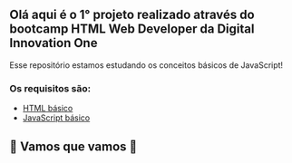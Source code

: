 ## Olá aqui é o 1° projeto realizado através do bootcamp HTML Web Developer da Digital Innovation One

Esse repositório estamos estudando os conceitos básicos de JavaScript! 

### Os requisitos são:

* [HTML básico](https://www.w3schools.com/html/)
* [JavaScript básico]([https://www.w3schools.com/js/default.asp])

## 🚀 Vamos que vamos 🚀
